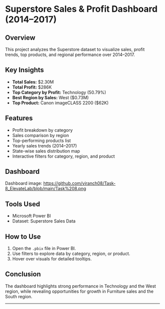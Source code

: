 # Superstore Sales & Profit Dashboard (2014–2017)

## Overview
This project analyzes the Superstore dataset to visualize sales, profit trends, top products, and regional performance over 2014–2017.

## Key Insights
- **Total Sales:** $2.30M  
- **Total Profit:** $286K  
- **Top Category by Profit:** Technology (50.79%)  
- **Best Region by Sales:** West ($0.73M)  
- **Top Product:** Canon imageCLASS 2200 ($62K)

## Features
- Profit breakdown by category
- Sales comparison by region
- Top-performing products list
- Yearly sales trends (2014–2017)
- State-wise sales distribution map
- Interactive filters for category, region, and product

## Dashboard
Dashboard image: https://github.com/viranch08/Task-8_ElevateLab/blob/main/Task%208.png

## Tools Used
- Microsoft Power BI
- Dataset: Superstore Sales Data

## How to Use
1. Open the `.pbix` file in Power BI.
2. Use filters to explore data by category, region, or product.
3. Hover over visuals for detailed tooltips.

## Conclusion
The dashboard highlights strong performance in Technology and the West region, while revealing opportunities for growth in Furniture sales and the South region.

---
